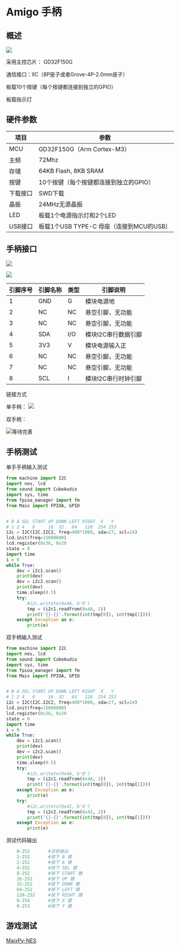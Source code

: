 # Amigo 手柄

## 概述

![](./../../assets/spmod/spmod_amigo_hendle/amigo_handle.jpg)

采用主控芯片： GD32F150G

通信接口：IIC（8P座子或者Grove-4P-2.0mm座子）

板载10个按键（每个按键都连接到独立的GPIO）

板载指示灯

## 硬件参数

| 项目 | 参数 |
| --- | --- |
| MCU | GD32F150G（Arm Cortex-M3）|
| 主频 | 72Mhz |
| 存储 | 64KB Flash, 8KB SRAM |
| 按键 | 10个按键（每个按键都连接到独立的GPIO） |
| 下载接口 | SWD下载 |
| 晶振 | 24MHz无源晶振 |
| LED | 板载1个电源指示灯和2个LED |
| USB接口 | 板载1个USB TYPE-C 母座（连接到MCU的USB） |


## 手柄接口

![](./../../assets/spmod/spmod_amigo_hendle/amigo_handle_3.jpg)

![](./../../assets/spmod/spmod_amigo_hendle/amigo_handle_4.jpg)

| 引脚序号 | 引脚名称 | 类型 | 引脚说明      |
| -------- | -------- | ---- | ------------- |
| 1  | GND | G  | 模块电源地 |
| 2  | NC | NC  | 悬空引脚，无功能 |
| 3  | NC | NC  | 悬空引脚，无功能 |
| 4  | SDA | I/O  | 模块I2C串行数据引脚 |
| 5  | 3V3 | V  | 模块电源输入正 |
| 6  | NC | NC  | 悬空引脚，无功能 |
| 7  | NC | NC  | 悬空引脚，无功能 |
| 8  | SCL | I  | 模块I2C串行时钟引脚 |

链接方式

单手柄：
![](./../../assets/spmod/spmod_amigo_hendle/amigo_handle_1.jpg)

双手柄：

![等待完善]()

## 手柄测试

单手手柄输入测试
```python 
from machine import I2C
import nes, lcd
from sound import CubeAudio
import sys, time
from fpioa_manager import fm
from Maix import FPIOA, GPIO


# B A SEL START UP DOWN LEFT RIGHT  X   Y
# 1 2 4   8     16  32   64   128  254 253
i2c = I2C(I2C.I2C2, freq=400*1000, sda=27, scl=24)
lcd.init(freq=15000000)
lcd.register(0x36, 0x20
state = 0
import time
i = 0
while True:
    dev = i2c1.scan()
    print(dev)
    dev = i2c2.scan()
    print(dev)
    time.sleep(0.5)
    try:
        #i2c.writeto(0x4A, b'0')
        tmp = (i2c1.readfrom(0x4A, 2))
        print('{}-{}'.format(int(tmp[0]), int(tmp[1])))
    except Exception as e:
        print(e)
```

双手柄输入测试
```python
from machine import I2C
import nes, lcd
from sound import CubeAudio
import sys, time
from fpioa_manager import fm
from Maix import FPIOA, GPIO


# B A SEL START UP DOWN LEFT RIGHT  X   Y
# 1 2 4   8     16  32   64   128  254 253
i2c = I2C(I2C.I2C2, freq=400*1000, sda=27, scl=24)
lcd.init(freq=15000000)
lcd.register(0x36, 0x20
state = 0
import time
i = 0
while True:
    dev = i2c1.scan()
    print(dev)
    dev = i2c2.scan()
    print(dev)
    time.sleep(0.5)
    try:
        #i2c.writeto(0x4A, b'0')
        tmp = (i2c1.readfrom(0x4A, 2))
        print('{}-{}'.format(int(tmp[0]), int(tmp[1])))
    except Exception as e:
        print(e)
    try:
        #i2c.writeto(0x42, b'0')
        tmp = (i2c2.readfrom(0x42, 2))
        print('{}-{}'.format(int(tmp[0]), int(tmp[1])))
    except Exception as e:
        print(e)
```

测试代码输出

```python
    0-252       #没有输出
    1-252       #按下 B 键
    2-252       #按下 A 键
    4-252       #按下 SEL 键  
    8-252       #按下 START 键   
    16-252      #按下 UP 键 
    32-252      #按下 DOWN 键  
    64-252      #按下 LEFT 键
    128-252     #按下 RIGHT 键
    0-254       #按下 X 键
    0-253       #按下 Y 键
```

## 游戏测试

[MaixPy-NES](/soft/maixpy/zh/api_reference/media/nes.md)